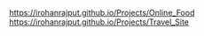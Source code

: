 https://irohanrajput.github.io/Projects/Online_Food
https://irohanrajput.github.io/Projects/Travel_Site





